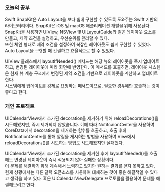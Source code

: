 ### 오늘의 공부

Swift SnapKit은 Auto Layout을 보다 쉽게 구현할 수 있도록 도와주는 Swift 기반의 라이브러리이다. SnapKit은 iOS 및 macOS 애플리케이션 개발을 위해 사용된다.<br>
SnapKit을 사용하면 UIView, NSView 및 UILayoutGuide와 같은 레이아웃 요소를 만들고, 제약 조건을 설정하고, 우선순위를 관리할 수 있다.<br>
또한 체인 형태로 제약 조건을 설정하여 복잡한 레이아웃도 쉽게 구현할 수 있었다.<br>
Auto Layout을 구현할 때 간결하고 효율적으로 할 수 있었다.<br>

UIView 클래스에서 layoutIfNeeded() 메서드는 해당 뷰의 레이아웃을 즉시 업데이트하고, 변경된 레이아웃에 따라 화면에 반영한다. 이 메서드를 호출하면, 레이아웃 시스템은 현재 뷰 계층 구조에서 변경된 제약 조건을 기반으로 레이아웃을 계산하고 업데이트한다.<br>
시스템에게 업데이트를 강제로 요청하는 메서드이므로, 필요한 경우에만 호출하는 것이 좋다고 한다.<br>

### 개인 프로젝트

UICalendarView에서 추가된 decoration을 제거하기 위해 reloadDecorations()을 시도해봤지만, 즉시 제거되지 않았습니다. 이에 따라 NotifcaionCenter을 사용하여 CoreData에서 decoration을 제거하는 함수를 호출하고, 호출 후에 NotificationCenter를 통해 알림을 게시하는 방법을 사용하여 View에서 reloadDecorations()를 시도하는 방법도 시도해봤지만 실패했다.<br>

UICalendarView에서 추가된 decoration을 제거한 후에 layoutIfNeeded()를 호출해도 변경된 레이아웃이 즉시 적용되지 않아 실패한 상황이다.<br>
이 문제를 해결하기 위해 계속해서 노력하고 있지만 원하는 결과를 얻지 못하고 있다.<br>
현재 상황에서는 다른 달력 오픈소스를 사용하여 대체하는 것이 좋은 해결책일 수 있다고 생각을 하고 있다. 혹은 UICalendarViewDelegate 프로토콜을 활용하여 문제를 해결해보려고 한다.<br>


